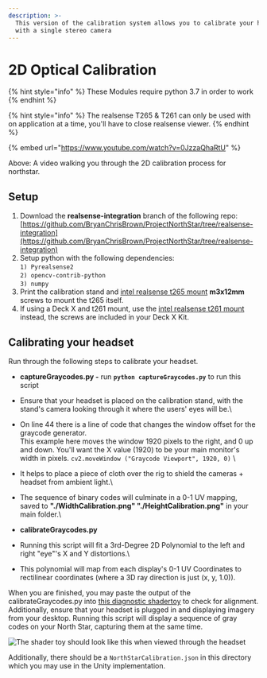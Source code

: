 ```yaml
---
description: >-
  This version of the calibration system allows you to calibrate your headset
  with a single stereo camera
---
```


# 2D Optical Calibration

{% hint style="info" %}
These Modules require python 3.7 in order to work
{% endhint %}

{% hint style="info" %}
The realsense T265 & T261 can only be used with on application at a time, you'll have to close realsense viewer.&#x20;
{% endhint %}

{% embed url="https://www.youtube.com/watch?v=0JzzaQhaRtU" %}

Above: A video walking you through the 2D calibration process for northstar.

## Setup

1. Download the **realsense-integration** branch of the following repo: \
   [https://github.com/BryanChrisBrown/ProjectNorthStar/tree/realsense-integration](https://github.com/BryanChrisBrown/ProjectNorthStar/tree/realsense-integration)
2. Setup python with the following dependencies: \
   `1) Pyrealsense2`\
   `2) opencv-contrib-python`\
   `3) numpy`
3. Print the calibration stand and [intel realsense t265 mount](https://drive.google.com/file/d/1emnKXaevUyY\_jEExWeCeesK\_AUDbetcu/view?usp=sharing) **m3x12mm** screws to mount the t265 itself.
4. If using a Deck X and t261 mount, use the [intel realsense t261 mount](https://drive.google.com/file/d/1BSTmZ2WVgoRmrjVorQG1AWA08u4qBiEE/view?usp=sharing) instead, the screws are included in your Deck X Kit.&#x20;

## Calibrating your headset

Run through the following steps to calibrate your headset.&#x20;

* **captureGraycodes.py -** run **`python captureGraycodes.py`** to run this script
* Ensure that your headset is placed on the calibration stand, with the stand's camera looking through it where the users' eyes will be.\

* On line 44 there is a line of code that changes the window offset for the graycode generator.  \
  &#x20;This example here moves the window 1920 pixels to the right, and 0 up and down. You'll want the X value (1920) to be your main monitor's width in pixels. `cv2.moveWindow ("Graycode Viewport", 1920, 0)` \

* It helps to place a piece of cloth over the rig to shield the cameras + headset from ambient light.\

* The sequence of binary codes will culminate in a 0-1 UV mapping, saved to **"./WidthCalibration.png" "./HeightCalibration.png"** in your main folder.\

* **calibrateGraycodes.py**
* Running this script will fit a 3rd-Degree 2D Polynomial to the left and right "eye"'s X and Y distortions.\

* This polynomial will map from each display's 0-1 UV Coordinates to rectilinear coordinates (where a 3D ray direction is just (x, y, 1.0)).

When you are finished, you may paste the output of the calibrateGraycodes.py into [this diagnostic shadertoy](https://www.shadertoy.com/view/wsscD4) to check for alignment. Additionally, ensure that your headset is plugged in and displaying imagery from your desktop. Running this script will display a sequence of gray codes on your North Star, capturing them at the same time. &#x20;

![The shader toy should look like this when viewed through the headset](../.gitbook/assets/unknown-2.png)

Additionally, there should be a `NorthStarCalibration.json` in this directory which you may use in the Unity implementation.


